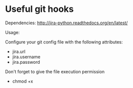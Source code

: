 Useful git hooks
=====

Dependencies: 
  http://jira-python.readthedocs.org/en/latest/
  
Usage:

Configure your git config file with the following attributes:

* jira.url
* jira.username
* jira.password

Don't forget to give the file execution permission

* chmod +x <script>
